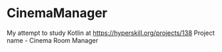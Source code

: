 # CinemaManager
My attempt to study Kotlin at https://hyperskill.org/projects/138
Project name - Cinema Room Manager

